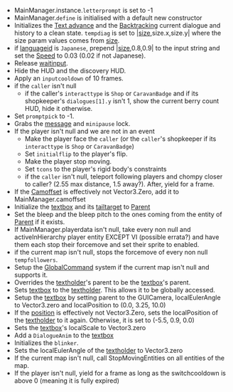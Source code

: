 * MainManager.instance.`letterprompt` is set to -1
* MainManager.`define` is initialised with a default new constructor
* Initializes the [Text advance](../Related%20Systems/Text%20advance.md) and the [Backtracking](../Related%20Systems/Backtracking.md) current dialogue and history to a clean state. `tempdiag` is set to |[size](../Commands/Individual%20commands/size.md),size.x,size.y| where the size param values comes from [size](../Commands/Individual%20commands/size.md). 
* if [languageid](../languageid.md) is `Japanese`, prepend |[size](../Commands/Individual%20commands/size.md),0.8,0.9| to the input string and set the [Speed](../Commands/Individual%20commands/Speed.md) to 0.03 (0.02 if not Japanese).
* Release [waitinput](../Global%20vars%20used/waitinput.md).
* Hide the HUD and the discovery HUD.
* Apply an `inputcooldown` of 10 frames.
* if the `caller` isn't null
  * if the caller's `interacttype` is `Shop` or `CaravanBadge` and if its shopkeeper's `dialogues[1].y` isn't 1, show the current berry count HUD, hide it otherwise.
* Set `promptpick` to -1.
* Grabs the [message](../Global%20vars%20used/message.md) and `minipause` lock.
* If the player isn't null and we are not in an event
  * Make the player face the `caller` (or the `caller`'s shopkeeper if its  `interacttype` is `Shop` or `CaravanBadge`)
  * Set `initialflip` to the player's flip.
  * Make the player stop moving.
  * Set `tcons` to the player's rigid body's constraints
  * if the `caller` isn't null, teleport following players and chompy closer to caller? (2.55 max distance, 1.5 away?). After, yield for a frame.
* If the [Camoffset](../Commands/Individual%20commands/Camoffset.md) is effectively not Vector3.Zero, add it to MainManager.camoffset
* Initialize the [textbox](../Notable%20local%20variable/textbox.md) and its [tailtarget](../Notable%20local%20variable/tailtarget.md) to [Parent](../Commands/Individual%20commands/Parent.md)
* Set the bleep and the bleep pitch to the ones coming from the entity of [Parent](../Commands/Individual%20commands/Parent.md) if it exists.
* If MainManager.playerdata isn't null, take every non null and activeInHierarchy player entity EXCEPT VI (possible errata?) and have them each stop their forcemove and set their sprite to enabled.
* if the current map isn't null, stops the forcemove of every non null `tempfollowers`.
* Setup the [GlobalCommand](../Related%20Systems/GlobalCommand.md) system if the current map isn't null and supports it.
* Overrides the [textholder](../Notable%20local%20variable/textholder.md)'s parent to be the [textbox](../Notable%20local%20variable/textbox.md)'s parent.
* Sets [textbox](../Notable%20local%20variable/textbox.md) to the [textholder](../Notable%20local%20variable/textholder.md). This allows it to be globally accessed.
* Setup the [textbox](../Notable%20local%20variable/textbox.md) by setting parent to the GUICamera, localEulerAngle to Vector3.zero and localPosition to (0.0, 3.25, 10.0)
* If the [position](../Commands/Individual%20commands/position.md) is effectively not Vector3.Zero, sets the localPosition of the [textholder](../Notable%20local%20variable/textholder.md) to it again. Otherwise, it is set to (-5.5, 0.9, 0.0)
* Sets the [textbox](../Notable%20local%20variable/textbox.md)'s localScale to Vector3.zero
* Add a `DialogueAnim` to the [textbox](../Notable%20local%20variable/textbox.md)
* Initializes the `blinker`.
* Sets the localEulerAngle of the [textholder](../Notable%20local%20variable/textholder.md) to Vector3.zero
* If the current map isn't null, call StopMovingEntities on all entities of the map.
* If the player isn't null, yield for a frame as long as 
  the switchcooldown is above 0 (meaning it is fully expired)
